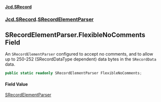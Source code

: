 #### [Jcd.SRecord](index.md 'index')
### [Jcd.SRecord](Jcd.SRecord.md 'Jcd.SRecord').[SRecordElementParser](Jcd.SRecord.SRecordElementParser.md 'Jcd.SRecord.SRecordElementParser')

## SRecordElementParser.FlexibleNoComments Field

An `SRecordElementParser` configured to accept no comments, and to allow up to 250-252 (SRecordDataType dependent) data bytes in the `SRecordData` data.

```csharp
public static readonly SRecordElementParser FlexibleNoComments;
```

#### Field Value
[SRecordElementParser](Jcd.SRecord.SRecordElementParser.md 'Jcd.SRecord.SRecordElementParser')
